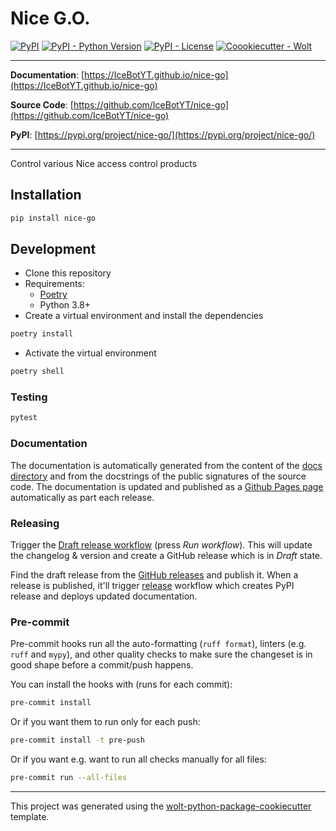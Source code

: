 # Nice G.O.

[![PyPI](https://img.shields.io/pypi/v/nice-go?style=flat-square)](https://pypi.python.org/pypi/nice-go/)
[![PyPI - Python Version](https://img.shields.io/pypi/pyversions/nice-go?style=flat-square)](https://pypi.python.org/pypi/nice-go/)
[![PyPI - License](https://img.shields.io/pypi/l/nice-go?style=flat-square)](https://pypi.python.org/pypi/nice-go/)
[![Coookiecutter - Wolt](https://img.shields.io/badge/cookiecutter-Wolt-00c2e8?style=flat-square&logo=cookiecutter&logoColor=D4AA00&link=https://github.com/woltapp/wolt-python-package-cookiecutter)](https://github.com/woltapp/wolt-python-package-cookiecutter)


---

**Documentation**: [https://IceBotYT.github.io/nice-go](https://IceBotYT.github.io/nice-go)

**Source Code**: [https://github.com/IceBotYT/nice-go](https://github.com/IceBotYT/nice-go)

**PyPI**: [https://pypi.org/project/nice-go/](https://pypi.org/project/nice-go/)

---

Control various Nice access control products

## Installation

```sh
pip install nice-go
```

## Development

* Clone this repository
* Requirements:
  * [Poetry](https://python-poetry.org/)
  * Python 3.8+
* Create a virtual environment and install the dependencies

```sh
poetry install
```

* Activate the virtual environment

```sh
poetry shell
```

### Testing

```sh
pytest
```

### Documentation

The documentation is automatically generated from the content of the [docs directory](https://github.com/IceBotYT/nice-go/tree/master/docs) and from the docstrings
 of the public signatures of the source code. The documentation is updated and published as a [Github Pages page](https://pages.github.com/) automatically as part each release.

### Releasing

Trigger the [Draft release workflow](https://github.com/IceBotYT/nice-go/actions/workflows/draft_release.yml)
(press _Run workflow_). This will update the changelog & version and create a GitHub release which is in _Draft_ state.

Find the draft release from the
[GitHub releases](https://github.com/IceBotYT/nice-go/releases) and publish it. When
 a release is published, it'll trigger [release](https://github.com/IceBotYT/nice-go/blob/master/.github/workflows/release.yml) workflow which creates PyPI
 release and deploys updated documentation.

### Pre-commit

Pre-commit hooks run all the auto-formatting (`ruff format`), linters (e.g. `ruff` and `mypy`), and other quality
 checks to make sure the changeset is in good shape before a commit/push happens.

You can install the hooks with (runs for each commit):

```sh
pre-commit install
```

Or if you want them to run only for each push:

```sh
pre-commit install -t pre-push
```

Or if you want e.g. want to run all checks manually for all files:

```sh
pre-commit run --all-files
```

---

This project was generated using the [wolt-python-package-cookiecutter](https://github.com/woltapp/wolt-python-package-cookiecutter) template.
